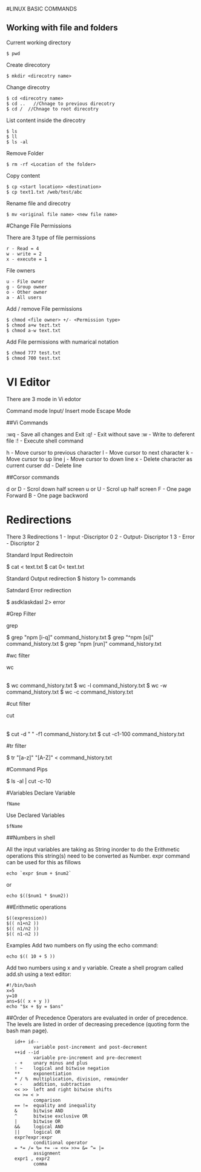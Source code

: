 #LINUX BASIC COMMANDS

## Working with file and folders

Current working directory

    $ pwd

Create direcotory

    $ mkdir <direcotry name>

Change direcotry

    $ cd <direcotry name>
    $ cd ..   //Chnage to previous direcotry
    $ cd /  //Chnage to root direcotry

List content inside the direcotry

    $ ls
    $ ll
    $ ls -al


Remove Folder 

    $ rm -rf <Location of the folder> 


Copy content 

    $ cp <start location> <destination>
    $ cp text1.txt /web/test/abc

Rename file and direcotry

    $ mv <original file name> <new file name>



#Change File Permissions

There are 3 type of file permissions 

    r - Read = 4
    w - write = 2
    x - execute = 1

File owners

    u - File owner
    g - Group owner
    o - Other owner
    a - All users


Add / remove  File permissions

    $ chmod <file owner> +/- <Permission type>
    $ chmod a+w tezt.txt
    $ chmod a-w text.txt

Add File permissions with numarical notation

    $ chmod 777 test.txt
    $ chmod 700 test.txt



# VI Editor

There are 3 mode in Vi edotor

Command mode
Input/ Insert mode
Escape Mode

##Vi Commands 

:wq - Save all changes and Exit
:q! - Exit without save
:w <file name>  - Write to deferent file
:! - Execute shell command

h - Move cursor to previous character
l - Move cursor to next character
k - Move cursor to up line
j - Move cursor to down line
x - Delete character as current curser
dd - Delete line

##Corsor commands

<Ctrl> d or D - Scrol down half screen
<Ctrl> u or U - Scrol up half screen
<Ctrl> F - One page Forward
<Ctrl> B - One page backword



# Redirections

There 3 Redirections
1 - Input -Discriptor 0 
2 - Output- Discriptor 1
3 - Error - Discriptor 2

Standard Input Redirectoin

$ cat < text.txt
$ cat 0< text.txt

Standard Output redirection
$ history 1> commands

Satndard Error redirection

$ asdklaskdasl 2> error


#Grep Filter

grep <pattern> <file name>

$ grep "npm [i-q]" command_history.txt
$ grep "^npm [si]" command_history.txt
$ grep "npm [run]" command_history.txt


#wc filter

wc <option> <file name>

$ wc command_history.txt
$ wc -l command_history.txt
$ wc -w command_history.txt
$ wc -c command_history.txt

#cut filter

cut <option> <file name>

$ cut -d " " -f1 command_history.txt
$ cut -c1-100 command_history.txt


#tr filter 

$ tr "[a-z]" "[A-Z]" < command_history.txt 

#Command Pips

$ ls -al | cut -c-10


#Variables
Declare Variable 

    fName

Use Declared Variables

    $fName

##Numbers in shell

All the input variables are taking as String inorder to do the Erithmetic operations 
this string(s) need to be converted as Number. expr command can be used for this as fillows

    echo `expr $num + $num2`
or

    echo $(($num1 * $num2))


##Erithmetic operations
    
    $((expression))
    $(( n1+n2 ))
    $(( n1/n2 ))
    $(( n1-n2 ))

Examples
Add two numbers on fly using the echo command:

    echo $(( 10 + 5 ))
Add two numbers using x and y variable. Create a shell program called add.sh using a text editor:

    #!/bin/bash
    x=5
    y=10
    ans=$(( x + y ))
    echo "$x + $y = $ans"

##Order of Precedence
Operators are evaluated in order of precedence. The levels are listed in order of decreasing precedence (quoting form the bash man page).

       id++ id--
              variable post-increment and post-decrement
       ++id --id
              variable pre-increment and pre-decrement
       - +    unary minus and plus
       ! ~    logical and bitwise negation
       **     exponentiation
       * / %  multiplication, division, remainder
       + -    addition, subtraction
       << >>  left and right bitwise shifts
       <= >= < >
              comparison
       == !=  equality and inequality
       &      bitwise AND
       ^      bitwise exclusive OR
       |      bitwise OR
       &&     logical AND
       ||     logical OR
       expr?expr:expr
              conditional operator
       = *= /= %= += -= <<= >>= &= ^= |=
              assignment
       expr1 , expr2
              comma
    






















